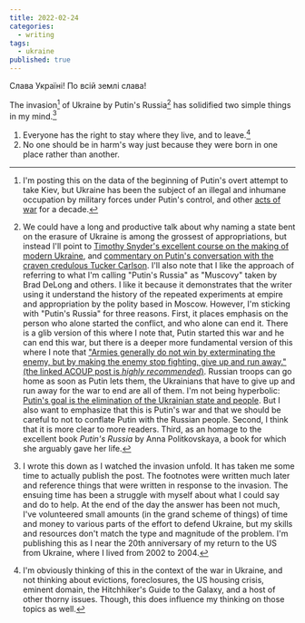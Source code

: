 ```yaml
---
title: 2022-02-24
categories:
  - writing
tags:
  - ukraine
published: true
---
```


Слава Україні! По всій землі слава!

The invasion[^when] of Ukraine by Putin's Russia[^rus] has solidified two simple things in my mind.[^fin]

1. Everyone has the right to stay where they live, and to leave.[^obv]
2. No one should be in harm's way just because they were born in one place
   rather than another.

[^when]:
    I'm posting this on the data of the beginning of Putin's overt attempt
    to take Kiev, but Ukraine has been the subject of an illegal and inhumane
    occupation by military forces under Putin's control, and other [acts of
    war](<https://en.wikipedia.org/wiki/Petya_(malware_family)>) for a decade.

[^fin]:
    I wrote this down as I watched the invasion unfold. It has taken me
    some time to actually publish the post. The footnotes were written much
    later and reference things that were written in response to the invasion. The
    ensuing time has been a struggle with myself about what I could say and do to
    help. At the end of the day the answer has been not much, I've volunteered
    small amounts (in the grand scheme of things) of time and money to various
    parts of the effort to defend Ukraine, but my skills and resources don't match
    the type and magnitude of the problem. I'm publishing this as I near the 20th
    anniversary of my return to the US from Ukraine, where I lived from 2002 to 2004.

[^obv]:
    I'm obviously thinking of this in the context of the war in Ukraine,
    and not thinking about evictions, foreclosures, the US housing crisis,
    eminent domain, the Hitchhiker's Guide to the Galaxy, and a host of other
    thorny issues. Though, this does influence my thinking on those topics as well.

[^rus]:
    We could have a long and productive talk about why naming a state bent
    on the erasure of Ukraine is among the grossest of appropriations, but
    instead I'll point to [Timothy Snyder's excellent course on the making of
    modern
    Ukraine](https://www.youtube.com/playlist?list=PLh9mgdi4rNewfxO7LhBoz_1Mx1MaO6sw_),
    and [commentary on Putin's conversation with the craven credulous Tucker
    Carlson](https://snyder.substack.com/p/putins-genocidal-myth). I'll also note
    that I like the approach of referring to what I'm calling "Putin's Russia" as
    "Muscovy" taken by Brad DeLong and others. I like it because it demonstrates
    that the writer using it understand the history of the repeated experiments at
    empire and appropriation by the polity based in Moscow. However, I'm sticking
    with "Putin's Russia" for three reasons. First, it places emphasis on the
    person who alone started the conflict, and who alone can end it. There is a
    glib version of this where I note that, Putin started this war and he can end
    this war, but there is a deeper more fundamental version of this where I note
    that ["Armies generally do not win by exterminating the enemy, but by making
    the enemy stop fighting, give up and run away." (the linked ACOUP post is
    _highly
    recommended_)](https://acoup.blog/2020/05/22/collections-the-battle-of-helms-deep-part-iv-men-of-rohan/).
    Russian troops can go home as soon as Putin lets them, the Ukrainians that have
    to give up and run away for the war to end are all of them. I'm not being
    hyperbolic: [Putin's goal is the elimination of the Ukrainian state and
    people](https://snyder.substack.com/p/russias-eugenic-war). But I also want to
    emphasize that this is Putin's war and that we should be careful to not to
    conflate Putin with the Russian people. Second, I think that it is more clear
    to more readers. Third, as an homage to the excellent book _Putin's Russia_ by
    Anna Politkovskaya, a book for which she arguably gave her life.
